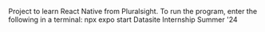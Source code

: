Project to learn React Native from Pluralsight. 
To run the program, enter the following in a terminal: npx expo start
Datasite Internship Summer '24
